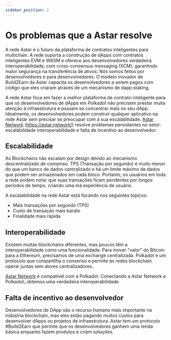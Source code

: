 ```yaml
---
sidebar_position: 1
---
```


# Os problemas que a Astar resolve

A rede Astar é o futuro da plataforma de contratos inteligentes para multichain. A rede suporta a construção de dApps com contratos inteligentes EVM e WASM e oferece aos desenvolvedores verdadeira interoperabilidade, com cross-consensus messaging (XCM), garantindo maior segurança na transferência de ativos. Nós somos feitos por desenvolvedores e para desenvolvedores. O modelo inovador de Build2Earn da Astar capacita os desenvolvedores a serem pagos com código que eles criaram através de um mecanismo de dapp staking.

A rede Astar foca em fazer a melhor plataforma de contrato inteligente para que os desenvolvedores de dApps em Polkadot não precisem prestar muita atenção à infraestrutura e possam se concentrar mais no seu dApp. Idealmente, os desenvolvedores podem construir qualquer aplicativo na rede Astar sem precisar se preocupar com a sua escalabilidade. [ Astar Network] (https://astar.network/) resolve problemas persistentes no setor: escalabilidade interoperabilidade e falta de incentivo ao desenvolvedor.

## Escalabilidade

As Blockchains não escalam por design devido ao mecanismo descentralizado de consenso. TPS (Transação por segundo) é muito menor do que um banco de dados centralizado e há um limite máximo de dados que podem ser armazenados em cada bloco. Portanto, os usuários em toda a rede podem notar que suas transações ficam pendentes por longos períodos de tempo, criando uma má experiência de usuário.

A escalabilidade na rede Astar está focando nos seguintes tópicos:

- Mais transações por segundo (TPS)
- Custo de transação mais barato
- Finalidade mais rápida

## Interoperabilidade

Existem muitas blockchains diferentes, mas poucos têm a interoperabilidade como uma funcionalidade. Para mover "valor" do Bitcoin para a Ethereum, precisamos de uma exchange centralizada. Polkadot é um protocolo que compartilha o consenso e permite às redes blockchain operar juntas sem atores centralizadores.

[Astar Network][] é compatível com a Polkadot. Conectando a Astar Network a Polkadot, obtemos uma verdadeira interoperabilidade.

## Falta de incentivo ao desenvolvedor
 Desenvolvedores de DApp são o recurso humano mais importante na indústria blockchain, mas eles estão pagando muitos custos para desenvolver dApps ou projetos de infraestrutura. Astar tem um protocolo #Build2Earn que permite que os desenvolvedores ganhem uma renda básica enquanto fazem produtos e criam soluções.

[Astar Network]: https://astar.network/